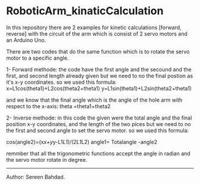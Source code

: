 # RoboticArm_kinaticCalculation

In this repository there are 2 examples for kinetic calculations [forward, reverse] with the circuit of the arm which is consist of 2 servo motors
and an Arduino Uno.


There are two codes that do the same function which is to rotate the servo motor to a specific  angle.

1- Forward methode: the code have the first angle and the secound and the first, and second length already given but we need to no the final postion as it's x-y coordinates. so we used this formula: 
x=L1cos(theta1)+L2cos(theta2+theta1)
y=L1sin(theta1)+L2sin(theta2+theta1)

and we know that the final angle which is the angle of the hole arm with respect to the x-axis:
theta =theta1+theta2



2- Inverse methode: in this code the given were the total angle and the final position x-y coordinates, and the length of the two pices but we need to no the first and second angle to set the servo motor. so we used this formula: 

cos(angle2)=(x*x+y*y-L1*L1)/(2L1*L2)
angle1= Totalangle -angle2

remmber that all the trigonometric functions accept the angle in radian and the servo motor rotate in degree.

____
Author: Sereen Bahdad.
